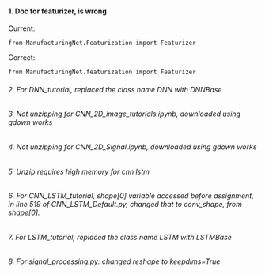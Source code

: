 #### 1. Doc for featurizer, is wrong 
  
   Current: 
```
from ManufacturingNet.Featurization import Featurizer
```
Correct: 
 ```
 from ManufacturingNet.featurization import Featurizer
 ```
###### 2. For DNN_tutorial, replaced the class name DNN with DNNBase
###### 3. Not unzipping for CNN_2D_image_tutorials.ipynb, downloaded using gdown works
###### 4. Not unzipping for CNN_2D_Signal.ipynb, downloaded using gdown works
###### 5. Unzip requires high memory for cnn lstm
###### 6. For CNN_LSTM_tutorial, shape[0] variable accessed before assignment, in line 519 of CNN_LSTM_Default.py, changed that to conv_shape, from shape[0].
###### 7. For LSTM_tutorial, replaced the class name LSTM with LSTMBase
###### 8. For signal_processing.py: changed reshape to keepdims=True